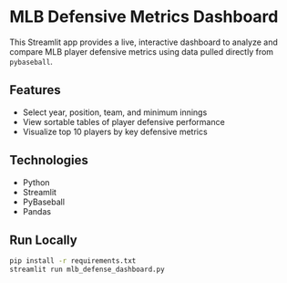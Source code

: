 # MLB Defensive Metrics Dashboard

This Streamlit app provides a live, interactive dashboard to analyze and compare MLB player defensive metrics using data pulled directly from `pybaseball`.

## Features

- Select year, position, team, and minimum innings
- View sortable tables of player defensive performance
- Visualize top 10 players by key defensive metrics

## Technologies

- Python
- Streamlit
- PyBaseball
- Pandas

## Run Locally

```bash
pip install -r requirements.txt
streamlit run mlb_defense_dashboard.py
```